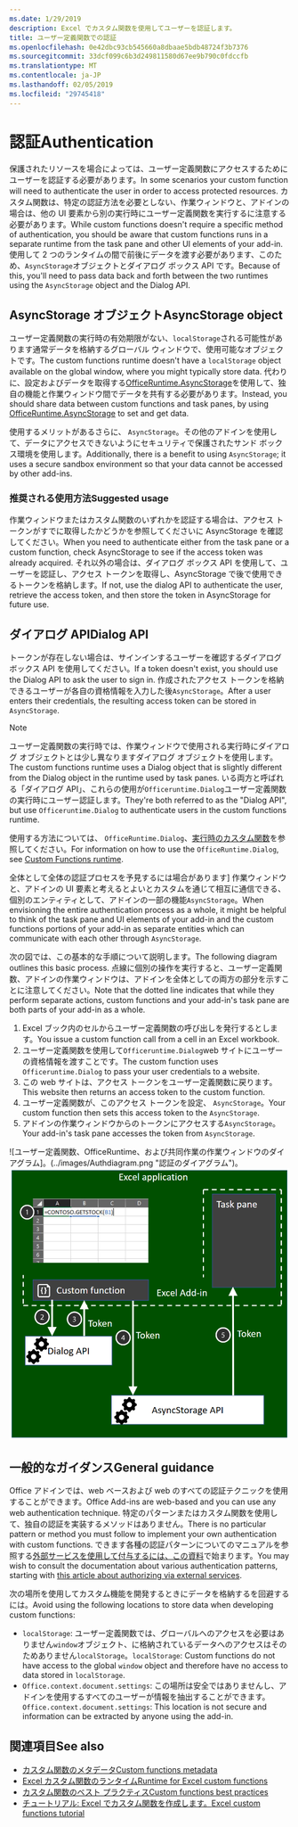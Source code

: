 ```yaml
---
ms.date: 1/29/2019
description: Excel でカスタム関数を使用してユーザーを認証します。
title: ユーザー定義関数での認証
ms.openlocfilehash: 0e42dbc93cb545660a8dbaae5bdb48724f3b7376
ms.sourcegitcommit: 33dcf099c6b3d249811580d67ee9b790c0fdccfb
ms.translationtype: MT
ms.contentlocale: ja-JP
ms.lasthandoff: 02/05/2019
ms.locfileid: "29745418"
---
```

# <a name="authentication"></a><span data-ttu-id="51f83-103">認証</span><span class="sxs-lookup"><span data-stu-id="51f83-103">Authentication</span></span>

<span data-ttu-id="51f83-104">保護されたリソースを場合によっては、ユーザー定義関数にアクセスするためにユーザーを認証する必要があります。</span><span class="sxs-lookup"><span data-stu-id="51f83-104">In some scenarios your custom function will need to authenticate the user in order to access protected resources.</span></span> <span data-ttu-id="51f83-105">カスタム関数は、特定の認証方法を必要としない、作業ウィンドウと、アドインの場合は、他の UI 要素から別の実行時にユーザー定義関数を実行するに注意する必要があります。</span><span class="sxs-lookup"><span data-stu-id="51f83-105">While custom functions doesn't require a specific method of authentication, you should be aware that custom functions runs in a separate runtime from the task pane and other UI elements of your add-in.</span></span> <span data-ttu-id="51f83-106">使用して 2 つのランタイムの間で前後にデータを渡す必要があります、このため、`AsyncStorage`オブジェクトとダイアログ ボックス API です。</span><span class="sxs-lookup"><span data-stu-id="51f83-106">Because of this, you'll need to pass data back and forth between the two runtimes using the `AsyncStorage` object and the Dialog API.</span></span>
  
## <a name="asyncstorage-object"></a><span data-ttu-id="51f83-107">AsyncStorage オブジェクト</span><span class="sxs-lookup"><span data-stu-id="51f83-107">AsyncStorage object</span></span>

<span data-ttu-id="51f83-108">ユーザー定義関数の実行時の有効期限がない、`localStorage`される可能性があります通常データを格納するグローバル ウィンドウで、使用可能なオブジェクトです。</span><span class="sxs-lookup"><span data-stu-id="51f83-108">The custom functions runtime doesn't have a `localStorage` object available on the global window, where you might typically store data.</span></span> <span data-ttu-id="51f83-109">代わりに、設定およびデータを取得する[OfficeRuntime.AsyncStorage](https://docs.microsoft.com/javascript/api/office-runtime/officeruntime.asyncstorage)を使用して、独自の機能と作業ウィンドウ間でデータを共有する必要があります。</span><span class="sxs-lookup"><span data-stu-id="51f83-109">Instead, you should share data between custom functions and task panes, by using [OfficeRuntime.AsyncStorage](https://docs.microsoft.com/javascript/api/office-runtime/officeruntime.asyncstorage) to set and get data.</span></span> 

<span data-ttu-id="51f83-110">使用するメリットがあるさらに、 `AsyncStorage`。その他のアドインを使用して、データにアクセスできないようにセキュリティで保護されたサンド ボックス環境を使用します。</span><span class="sxs-lookup"><span data-stu-id="51f83-110">Additionally, there is a benefit to using `AsyncStorage`; it uses a secure sandbox environment so that your data cannot be accessed by other add-ins.</span></span>  

### <a name="suggested-usage"></a><span data-ttu-id="51f83-111">推奨される使用方法</span><span class="sxs-lookup"><span data-stu-id="51f83-111">Suggested usage</span></span>

<span data-ttu-id="51f83-112">作業ウィンドウまたはカスタム関数のいずれかを認証する場合は、アクセス トークンがすでに取得したかどうかを参照してくださいに AsyncStorage を確認してください。</span><span class="sxs-lookup"><span data-stu-id="51f83-112">When you need to authenticate either from the task pane or a custom function, check AsyncStorage to see if the access token was already acquired.</span></span> <span data-ttu-id="51f83-113">それ以外の場合は、ダイアログ ボックス API を使用して、ユーザーを認証し、アクセス トークンを取得し、AsyncStorage で後で使用できるトークンを格納します。</span><span class="sxs-lookup"><span data-stu-id="51f83-113">If not, use the dialog API to authenticate the user, retrieve the access token, and then store the token in AsyncStorage for future use.</span></span>

## <a name="dialog-api"></a><span data-ttu-id="51f83-114">ダイアログ API</span><span class="sxs-lookup"><span data-stu-id="51f83-114">Dialog API</span></span>

<span data-ttu-id="51f83-115">トークンが存在しない場合は、サインインするユーザーを確認するダイアログ ボックス API を使用してください。</span><span class="sxs-lookup"><span data-stu-id="51f83-115">If a token doesn't exist, you should use the Dialog API to ask the user to sign in.</span></span> <span data-ttu-id="51f83-116">作成されたアクセス トークンを格納できるユーザーが各自の資格情報を入力した後`AsyncStorage`。</span><span class="sxs-lookup"><span data-stu-id="51f83-116">After a user enters their credentials, the resulting access token can be stored in `AsyncStorage`.</span></span>

> [!NOTE]
> <span data-ttu-id="51f83-117">ユーザー定義関数の実行時では、作業ウィンドウで使用される実行時にダイアログ オブジェクトとは少し異なりますダイアログ オブジェクトを使用します。</span><span class="sxs-lookup"><span data-stu-id="51f83-117">The custom functions runtime uses a Dialog object that is slightly different from the Dialog object in the runtime used by task panes.</span></span> <span data-ttu-id="51f83-118">いる両方と呼ばれる「ダイアログ API」、これらの使用が`Officeruntime.Dialog`ユーザー定義関数の実行時にユーザー認証します。</span><span class="sxs-lookup"><span data-stu-id="51f83-118">They're both referred to as the "Dialog API", but use `Officeruntime.Dialog` to authenticate users in the custom functions runtime.</span></span>

<span data-ttu-id="51f83-119">使用する方法については、 `OfficeRuntime.Dialog`、[実行時のカスタム関数](https://docs.microsoft.com/en-us/office/dev/add-ins/excel/custom-functions-runtime?view=office-js#displaying-a-dialog-box)を参照してください。</span><span class="sxs-lookup"><span data-stu-id="51f83-119">For information on how to use the `OfficeRuntime.Dialog`, see [Custom Functions runtime](https://docs.microsoft.com/en-us/office/dev/add-ins/excel/custom-functions-runtime?view=office-js#displaying-a-dialog-box).</span></span>

<span data-ttu-id="51f83-120">全体として全体の認証プロセスを予見するには場合があります] 作業ウィンドウと、アドインの UI 要素と考えるとよいとカスタムを通じて相互に通信できる、個別のエンティティとして、アドインの一部の機能`AsyncStorage`。</span><span class="sxs-lookup"><span data-stu-id="51f83-120">When envisioning the entire authentication process as a whole, it might be helpful to think of the task pane and UI elements of your add-in and the custom functions portions of your add-in as separate entities which can communicate with each other through `AsyncStorage`.</span></span>

<span data-ttu-id="51f83-121">次の図では、この基本的な手順について説明します。</span><span class="sxs-lookup"><span data-stu-id="51f83-121">The following diagram outlines this basic process.</span></span> <span data-ttu-id="51f83-122">点線に個別の操作を実行すると、ユーザー定義関数、アドインの作業ウィンドウは、アドインを全体としての両方の部分を示すことに注意してください。</span><span class="sxs-lookup"><span data-stu-id="51f83-122">Note that the dotted line indicates that while they perform separate actions, custom functions and your add-in's task pane are both parts of your add-in as a whole.</span></span>

1. <span data-ttu-id="51f83-123">Excel ブック内のセルからユーザー定義関数の呼び出しを発行するとします。</span><span class="sxs-lookup"><span data-stu-id="51f83-123">You issue a custom function call from a cell in an Excel workbook.</span></span>
2. <span data-ttu-id="51f83-124">ユーザー定義関数を使用して`Officeruntime.Dialog`web サイトにユーザーの資格情報を渡すことです。</span><span class="sxs-lookup"><span data-stu-id="51f83-124">The custom function uses `Officeruntime.Dialog` to pass your user credentials to a website.</span></span>
3. <span data-ttu-id="51f83-125">この web サイトは、アクセス トークンをユーザー定義関数に戻ります。</span><span class="sxs-lookup"><span data-stu-id="51f83-125">This website then returns an access token to the custom function.</span></span>
4. <span data-ttu-id="51f83-126">ユーザー定義関数が、このアクセス トークンを設定、 `AsyncStorage`。</span><span class="sxs-lookup"><span data-stu-id="51f83-126">Your custom function then sets this access token to the `AsyncStorage`.</span></span>
5. <span data-ttu-id="51f83-127">アドインの作業ウィンドウからのトークンにアクセスする`AsyncStorage`。</span><span class="sxs-lookup"><span data-stu-id="51f83-127">Your add-in's task pane accesses the token from `AsyncStorage`.</span></span>

<span data-ttu-id="51f83-128">![ユーザー定義関数、OfficeRuntime、および共同作業の作業ウィンドウのダイアグラム]。(../images/Authdiagram.png "認証のダイアグラム")。</span><span class="sxs-lookup"><span data-stu-id="51f83-128">![Diagram of custom functions, OfficeRuntime, and task panes working together.](../images/Authdiagram.png "Authentication diagram.")</span></span>

## <a name="general-guidance"></a><span data-ttu-id="51f83-129">一般的なガイダンス</span><span class="sxs-lookup"><span data-stu-id="51f83-129">General guidance</span></span>

<span data-ttu-id="51f83-130">Office アドインでは、web ベースおよび web のすべての認証テクニックを使用することができます。</span><span class="sxs-lookup"><span data-stu-id="51f83-130">Office Add-ins are web-based and you can use any web authentication technique.</span></span> <span data-ttu-id="51f83-131">特定のパターンまたはカスタム関数を使用して、独自の認証を実装するメソッドはありません。</span><span class="sxs-lookup"><span data-stu-id="51f83-131">There is no particular pattern or method you must follow to implement your own authentication with custom functions.</span></span> <span data-ttu-id="51f83-132">できます各種の認証パターンについてのマニュアルを参照する[外部サービスを使用して付与するには、この資料](https://docs.microsoft.com/en-us/office/dev/add-ins/develop/auth-external-add-ins?view=office-js)で始まります。</span><span class="sxs-lookup"><span data-stu-id="51f83-132">You may wish to consult the documentation about various authentication patterns, starting with [this article about authorizing via external services](https://docs.microsoft.com/en-us/office/dev/add-ins/develop/auth-external-add-ins?view=office-js).</span></span>  

<span data-ttu-id="51f83-133">次の場所を使用してカスタム機能を開発するときにデータを格納するを回避するには。</span><span class="sxs-lookup"><span data-stu-id="51f83-133">Avoid using the following locations to store data when developing custom functions:</span></span>  

- <span data-ttu-id="51f83-134">`localStorage`: ユーザー定義関数では、グローバルへのアクセスを必要はありません`window`オブジェクト、に格納されているデータへのアクセスはそのためありません`localStorage`。</span><span class="sxs-lookup"><span data-stu-id="51f83-134">`localStorage`: Custom functions do not have access to the global `window` object and therefore have no access to data     stored in `localStorage`.</span></span>
- <span data-ttu-id="51f83-135">`Office.context.document.settings`: この場所は安全ではありませんし、アドインを使用するすべてのユーザーが情報を抽出することができます。</span><span class="sxs-lookup"><span data-stu-id="51f83-135">`Office.context.document.settings`:  This location is not secure and information can be extracted by anyone using the     add-in.</span></span>

## <a name="see-also"></a><span data-ttu-id="51f83-136">関連項目</span><span class="sxs-lookup"><span data-stu-id="51f83-136">See also</span></span>

* [<span data-ttu-id="51f83-137">カスタム関数のメタデータ</span><span class="sxs-lookup"><span data-stu-id="51f83-137">Custom functions metadata</span></span>](custom-functions-json.md)
* [<span data-ttu-id="51f83-138">Excel カスタム関数のランタイム</span><span class="sxs-lookup"><span data-stu-id="51f83-138">Runtime for Excel custom functions</span></span>](custom-functions-runtime.md)
* [<span data-ttu-id="51f83-139">カスタム関数のベスト プラクティス</span><span class="sxs-lookup"><span data-stu-id="51f83-139">Custom functions best practices</span></span>](custom-functions-best-practices.md)
* [<span data-ttu-id="51f83-140">チュートリアル: Excel でカスタム関数を作成します。</span><span class="sxs-lookup"><span data-stu-id="51f83-140">Excel custom functions tutorial</span></span>](excel-tutorial-custom-functions.md)
